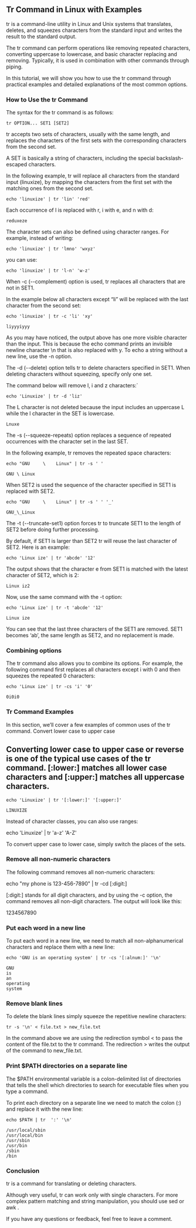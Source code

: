 ## Tr Command in Linux with Examples

tr is a command-line utility in Linux and Unix systems that translates, deletes, and squeezes characters from the standard input and writes the result to the standard output.

The tr command can perform operations like removing repeated characters, converting uppercase to lowercase, and basic character replacing and removing. Typically, it is used in combination with other commands through piping.

In this tutorial, we will show you how to use the tr command through practical examples and detailed explanations of the most common options.

### How to Use the tr Command

The syntax for the tr command is as follows:
```
tr OPTION... SET1 [SET2]
```
tr accepts two sets of characters, usually with the same length, and replaces the characters of the first sets with the corresponding characters from the second set.

A SET is basically a string of characters, including the special backslash-escaped characters.

In the following example, tr will replace all characters from the standard input (linuxize), by mapping the characters from the first set with the matching ones from the second set.
```
echo 'linuxize' | tr 'lin' 'red'
```
Each occurrence of l is replaced with r, i with e, and n with d:
```
reduxeze
```
The character sets can also be defined using character ranges. For example, instead of writing:
```
echo 'linuxize' | tr 'lmno' 'wxyz'
```
you can use:
```
echo 'linuxize' | tr 'l-n' 'w-z'
```
When -c (--complement) option is used, tr replaces all characters that are not in SET1.

In the example below all characters except “li” will be replaced with the last character from the second set:
```
echo 'linuxize' | tr -c 'li' 'xy'
```
```
liyyyiyyy
```
As you may have noticed, the output above has one more visible character than the input. This is because the echo command prints an invisible newline character \n that is also replaced with y. To echo a string without a new line, use the -n option.

The -d (--delete) option tells tr to delete characters specified in SET1. When deleting characters without squeezing, specify only one set.

The command below will remove l, i and z characters:`
```
echo 'Linuxize' | tr -d 'liz'
```
The L character is not deleted because the input includes an uppercase L while the l character in the SET is lowercase.
```
Lnuxe
```
The -s (--squeeze-repeats) option replaces a sequence of repeated occurrences with the character set in the last SET.

In the following example, tr removes the repeated space characters:
```
echo "GNU     \    Linux" | tr -s ' '
```
```
GNU \ Linux
```
When SET2 is used the sequence of the character specified in SET1 is replaced with SET2.
```
echo "GNU     \    Linux" | tr -s ' ' '_'
```
```
GNU_\_Linux
```
The -t (--truncate-set1) option forces tr to truncate SET1 to the length of SET2 before doing further processing.

By default, if SET1 is larger than SET2 tr will reuse the last character of SET2. Here is an example:
```
echo 'Linux ize' | tr 'abcde' '12'
```
The output shows that the character e from SET1 is matched with the latest character of SET2, which is 2:
```
Linux iz2
```
Now, use the same command with the -t option:
```
echo 'Linux ize' | tr -t 'abcde' '12'
```
```
Linux ize
```
You can see that the last three characters of the SET1 are removed. SET1 becomes ‘ab’, the same length as SET2, and no replacement is made.

### Combining options

The tr command also allows you to combine its options. For example, the following command first replaces all characters except i with 0 and then squeezes the repeated 0 characters:
```
echo 'Linux ize' | tr -cs 'i' '0'
```
```
0i0i0
```
### Tr Command Examples

In this section, we’ll cover a few examples of common uses of the tr command.
Convert lower case to upper case

## Converting lower case to upper case or reverse is one of the typical use cases of the tr command. [:lower:] matches all lower case characters and [:upper:] matches all uppercase characters.
```
echo 'Linuxize' | tr '[:lower:]' '[:upper:]'
```
```
LINUXIZE
```
Instead of character classes, you can also use ranges:

echo 'Linuxize' | tr 'a-z' 'A-Z'

To convert upper case to lower case, simply switch the places of the sets.

### Remove all non-numeric characters

The following command removes all non-numeric characters:

echo "my phone is 123-456-7890" | tr -cd [:digit:]

[:digit:] stands for all digit characters, and by using the -c option, the command removes all non-digit characters. The output will look like this:

1234567890

### Put each word in a new line

To put each word in a new line, we need to match all non-alphanumerical characters and replace them with a new line:
```
echo 'GNU is an operating system' | tr -cs '[:alnum:]' '\n'
```
```
GNU
is
an
operating
system
```
### Remove blank lines

To delete the blank lines simply squeeze the repetitive newline characters:
```
tr -s '\n' < file.txt > new_file.txt
```
In the command above we are using the redirection symbol < to pass the content of the file.txt to the tr command. The redirection > writes the output of the command to new_file.txt.

### Print $PATH directories on a separate line

The $PATH environmental variable is a colon-delimited list of directories that tells the shell which directories to search for executable files when you type a command.

To print each directory on a separate line we need to match the colon (:) and replace it with the new line:
```
echo $PATH | tr  ':' '\n'
```
```
/usr/local/sbin
/usr/local/bin
/usr/sbin
/usr/bin
/sbin
/bin
```
### Conclusion

tr is a command for translating or deleting characters.

Although very useful, tr can work only with single characters. For more complex pattern matching and string manipulation, you should use sed or awk .

If you have any questions or feedback, feel free to leave a comment.
